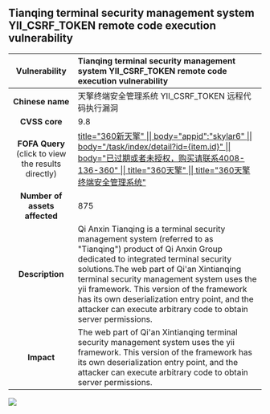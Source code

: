 ## Tianqing terminal security management system YII_CSRF_TOKEN remote code execution vulnerability

|   **Vulnerability**  | **Tianqing terminal security management system YII_CSRF_TOKEN remote code execution vulnerability**  |
| :----:   | :-----|
| **Chinese name**  | 天擎终端安全管理系统 YII_CSRF_TOKEN 远程代码执行漏洞 |
| **CVSS core**  | 9.8 |
| **FOFA Query**  (click to view the results directly)| [title="360新天擎" \|\| body="appid\":\"skylar6" \|\| body="/task/index/detail?id={item.id}" \|\| body="已过期或者未授权，购买请联系4008-136-360" \|\| title="360天擎" \|\| title="360天擎终端安全管理系统"](https://en.fofa.info/result?qbase64=dGl0bGU9IjM2MOaWsOWkqeaTjiIgfHwgYm9keT0iYXBwaWRcIjpcInNreWxhcjYiIHx8IGJvZHk9Ii90YXNrL2luZGV4L2RldGFpbD9pZD17aXRlbS5pZH0iIHx8IGJvZHk9IuW3sui%2Fh%2Bacn%2BaIluiAheacquaOiOadg%2B%2B8jOi0reS5sOivt%2BiBlOezuzQwMDgtMTM2LTM2MCIgfHwgdGl0bGU9IjM2MOWkqeaTjiIgfHwgdGl0bGU9IjM2MOWkqeaTjue7iOerr%2BWuieWFqOeuoeeQhuezu%2Be7nyI%3D) |
| **Number of assets affected**  | 875 |
| **Description**  | Qi Anxin Tianqing is a terminal security management system (referred to as "Tianqing") product of Qi Anxin Group dedicated to integrated terminal security solutions.The web part of Qi'an Xintianqing terminal security management system uses the yii framework. This version of the framework has its own deserialization entry point, and the attacker can execute arbitrary code to obtain server permissions. |
| **Impact** | The web part of Qi'an Xintianqing terminal security management system uses the yii framework. This version of the framework has its own deserialization entry point, and the attacker can execute arbitrary code to obtain server permissions. |

![](https://s3.bmp.ovh/imgs/2023/07/14/fdc6987a22268e3b.gif)
